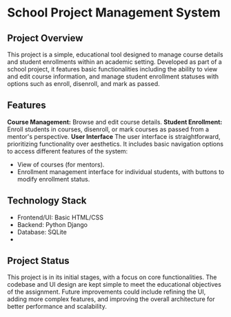 # School Project Management System
## Project Overview
This project is a simple, educational tool designed to manage course details and student enrollments within an academic setting. 
Developed as part of a school project, it features basic functionalities including the ability to view and edit course information, 
and manage student enrollment statuses with options such as enroll, disenroll, and mark as passed.

## Features
**Course Management:** Browse and edit course details.
**Student Enrollment:** Enroll students in courses, disenroll, or mark courses as passed from a mentor's perspective.
**User Interface**
The user interface is straightforward, prioritizing functionality over aesthetics. It includes basic navigation options to access different features of the system:
* View of courses (for mentors).
* Enrollment management interface for individual students, with buttons to modify enrollment status.

## Technology Stack
* Frontend/UI: Basic HTML/CSS
* Backend: Python Django
* Database: SQLite
* 
## Project Status
This project is in its initial stages, with a focus on core functionalities.
The codebase and UI design are kept simple to meet the educational objectives of the assignment.
Future improvements could include refining the UI, adding more complex features, and improving the overall architecture for better performance and scalability.
